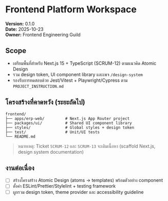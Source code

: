 # Frontend Platform Workspace
**Version:** 0.1.0  
**Date:** 2025-10-23  
**Owner:** Frontend Engineering Guild  

## Scope
- เตรียมพื้นที่สำหรับ Next.js 15 + TypeScript (SCRUM-12) ตามแนวคิด Atomic Design
- รวม design token, UI component library และเพจ `/design-system`
- รองรับการทดสอบด้วย Jest/Vitest + Playwright/Cypress ตาม `PROJECT_INSTRUCTION.md`

## โครงสร้างที่คาดหวัง (ระยะถัดไป)
```
frontend/
├── apps/erp-web/         # Next.js App Router project
├── packages/ui/          # Shared UI component library
├── styles/               # Global styles + design token
├── test/                 # Unit/UI tests
└── README.md
```

> หมายเหตุ: Ticket `SCRUM-12` และ `SCRUM-13` จะเติมเนื้อหา (scaffold Next.js, design system documentation)

## งานต่อเนื่อง
- [ ] สร้างโครงสร้าง Atomic Design (atoms → templates) พร้อมตัวอย่าง component
- [ ] ตั้งค่า ESLint/Prettier/Stylelint + testing framework
- [ ] ผูกรวม design token, theme provider และ accessibility guideline
